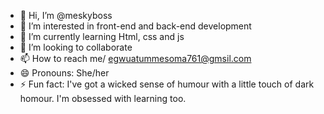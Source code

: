 - 👋 Hi, I’m @meskyboss
- 👀 I’m interested in front-end and back-end development
- 🌱 I’m currently learning Html, css and js
- 💞️ I’m looking to collaborate
- 📫 How to reach me/ egwuatummesoma761@gmsil.com
- 😄 Pronouns: She/her
- ⚡ Fun fact: I've got a wicked sense of humour with a little touch of dark homour. I'm obsessed with learning too.

<!---
meskyboss/meskyboss is a ✨ special ✨ repository because its `README.md` (this file) appears on your GitHub profile.
You can click the Preview link to take a look at your changes.
--->
